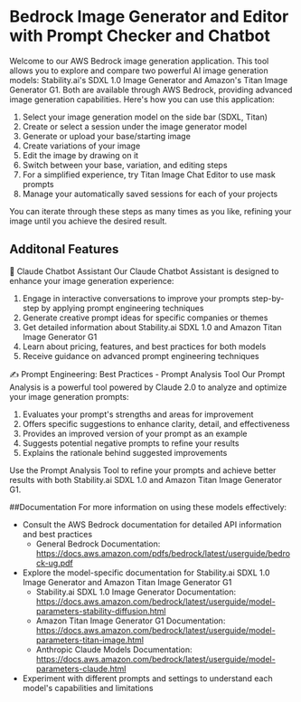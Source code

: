 # Bedrock Image Generator and Editor with Prompt Checker and Chatbot
Welcome to our AWS Bedrock image generation application. This tool allows you to explore and compare two powerful AI image generation models: Stability.ai's SDXL 1.0 Image Generator and Amazon's Titan Image Generator G1. Both are available through AWS Bedrock, providing advanced image generation capabilities.
Here's how you can use this application:

1. Select your image generation model on the side bar (SDXL, Titan)
2. Create or select a session under the image generator model
3. Generate or upload your base/starting image
4. Create variations of your image
5. Edit the image by drawing on it
6. Switch between your base, variation, and editing steps
7. For a simplified experience, try Titan Image Chat Editor to use mask prompts
8. Manage your automatically saved sessions for each of your projects

You can iterate through these steps as many times as you like, refining your image until you achieve the desired result.

## Additonal Features
🤖 Claude Chatbot Assistant
Our Claude Chatbot Assistant is designed to enhance your image generation experience:

1. Engage in interactive conversations to improve your prompts step-by-step by applying prompt engineering techniques
2. Generate creative prompt ideas for specific companies or themes
3. Get detailed information about Stability.ai SDXL 1.0 and Amazon Titan Image Generator G1
4. Learn about pricing, features, and best practices for both models
5. Receive guidance on advanced prompt engineering techniques

✍️ Prompt Engineering: Best Practices - Prompt Analysis Tool
Our Prompt Analysis is a powerful tool powered by Claude 2.0 to analyze and optimize your image generation prompts:

1. Evaluates your prompt's strengths and areas for improvement
2. Offers specific suggestions to enhance clarity, detail, and effectiveness
3. Provides an improved version of your prompt as an example
4. Suggests potential negative prompts to refine your results
5. Explains the rationale behind suggested improvements

Use the Prompt Analysis Tool to refine your prompts and achieve better results with both Stability.ai SDXL 1.0 and Amazon Titan Image Generator G1.

##Documentation
For more information on using these models effectively:
- Consult the AWS Bedrock documentation for detailed API information and best practices
  - General Bedrock Documentation: https://docs.aws.amazon.com/pdfs/bedrock/latest/userguide/bedrock-ug.pdf
- Explore the model-specific documentation for Stability.ai SDXL 1.0 Image Generator and Amazon Titan Image Generator G1
  - Stability.ai SDXL 1.0 Image Generator Documentation: https://docs.aws.amazon.com/bedrock/latest/userguide/model-parameters-stability-diffusion.html
  - Amazon Titan Image Generator G1 Documentation: https://docs.aws.amazon.com/bedrock/latest/userguide/model-parameters-titan-image.html
  - Anthropic Claude Models Documentation: https://docs.aws.amazon.com/bedrock/latest/userguide/model-parameters-claude.html
- Experiment with different prompts and settings to understand each model's capabilities and limitations


